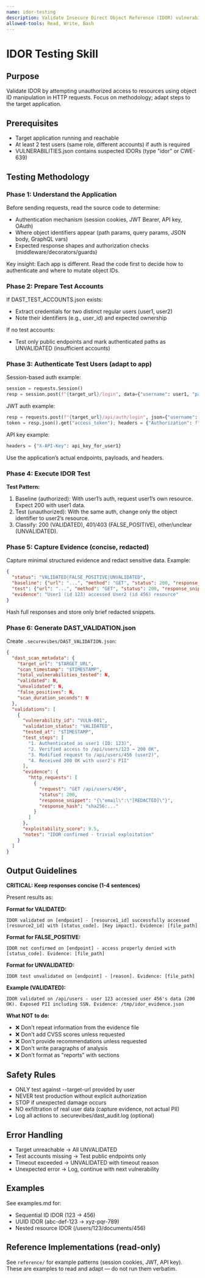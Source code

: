 ```yaml
---
name: idor-testing
description: Validate Insecure Direct Object Reference (IDOR) vulnerabilities through HTTP-based exploitation attempts. Use when testing CWE-639 findings or validating access control issues.
allowed-tools: Read, Write, Bash
---
```


# IDOR Testing Skill

## Purpose
Validate IDOR by attempting unauthorized access to resources using object ID manipulation in HTTP requests. Focus on methodology; adapt steps to the target application.

## Prerequisites
- Target application running and reachable
- At least 2 test users (same role, different accounts) if auth is required
- VULNERABILITIES.json contains suspected IDORs (type "idor" or CWE-639)

## Testing Methodology

### Phase 1: Understand the Application

Before sending requests, read the source code to determine:
- Authentication mechanism (session cookies, JWT Bearer, API key, OAuth)
- Where object identifiers appear (path params, query params, JSON body, GraphQL vars)
- Expected response shapes and authorization checks (middleware/decorators/guards)

Key insight: Each app is different. Read the code first to decide how to authenticate and where to mutate object IDs.

### Phase 2: Prepare Test Accounts
If DAST_TEST_ACCOUNTS.json exists:
- Extract credentials for two distinct regular users (user1, user2)
- Note their identifiers (e.g., user_id) and expected ownership

If no test accounts:
- Test only public endpoints and mark authenticated paths as UNVALIDATED (insufficient accounts)

### Phase 3: Authenticate Test Users (adapt to app)

Session-based auth example:
```python
session = requests.Session()
resp = session.post(f"{target_url}/login", data={"username": user1, "password": pwd1})
```

JWT auth example:
```python
resp = requests.post(f"{target_url}/api/auth/login", json={"username": user1, "password": pwd1})
token = resp.json().get("access_token"); headers = {"Authorization": f"Bearer {token}"}
```

API key example:
```python
headers = {"X-API-Key": api_key_for_user1}
```

Use the application’s actual endpoints, payloads, and headers.

### Phase 4: Execute IDOR Test

**Test Pattern:**
1. Baseline (authorized): With user1’s auth, request user1’s own resource. Expect 200 with user1 data.
2. Test (unauthorized): With the same auth, change only the object identifier to user2’s resource.
3. Classify: 200 (VALIDATED), 401/403 (FALSE_POSITIVE), other/unclear (UNVALIDATED).

### Phase 5: Capture Evidence (concise, redacted)

Capture minimal structured evidence and redact sensitive data. Example:
```json
{
  "status": "VALIDATED|FALSE_POSITIVE|UNVALIDATED",
  "baseline": {"url": "...", "method": "GET", "status": 200, "response_snippet": "...", "response_hash": "sha256:..."},
  "test": {"url": "...", "method": "GET", "status": 200, "response_snippet": "...", "response_hash": "sha256:..."},
  "evidence": "User1 (id 123) accessed User2 (id 456) resource"
}
```
Hash full responses and store only brief redacted snippets.

### Phase 6: Generate DAST_VALIDATION.json

Create `.securevibes/DAST_VALIDATION.json`:
```json
{
  "dast_scan_metadata": {
    "target_url": "$TARGET_URL",
    "scan_timestamp": "$TIMESTAMP",
    "total_vulnerabilities_tested": N,
    "validated": N,
    "unvalidated": N,
    "false_positives": N,
    "scan_duration_seconds": N
  },
  "validations": [
    {
      "vulnerability_id": "VULN-001",
      "validation_status": "VALIDATED",
      "tested_at": "$TIMESTAMP",
      "test_steps": [
        "1. Authenticated as user1 (ID: 123)",
        "2. Verified access to /api/users/123 → 200 OK",
        "3. Modified request to /api/users/456 (user2)",
        "4. Received 200 OK with user2's PII"
      ],
      "evidence": {
        "http_requests": [
          {
            "request": "GET /api/users/456",
            "status": 200,
            "response_snippet": "{\"email\":\"[REDACTED]\"}",
            "response_hash": "sha256:..."
          }
        ]
      },
      "exploitability_score": 9.5,
      "notes": "IDOR confirmed - trivial exploitation"
    }
  ]
}
```

## Output Guidelines

**CRITICAL: Keep responses concise (1-4 sentences)**

Present results as:

**Format for VALIDATED:**
```
IDOR validated on [endpoint] - [resource1_id] successfully accessed [resource2_id] with [status_code]. [Key impact]. Evidence: [file_path]
```

**Format for FALSE_POSITIVE:**
```
IDOR not confirmed on [endpoint] - access properly denied with [status_code]. Evidence: [file_path]
```

**Format for UNVALIDATED:**
```
IDOR test unvalidated on [endpoint] - [reason]. Evidence: [file_path]
```

**Example (VALIDATED):**
```
IDOR validated on /api/users - user 123 accessed user 456's data (200 OK). Exposed PII including SSN. Evidence: /tmp/idor_evidence.json
```

**What NOT to do:**
- ❌ Don't repeat information from the evidence file
- ❌ Don't add CVSS scores unless requested
- ❌ Don't provide recommendations unless requested
- ❌ Don't write paragraphs of analysis
- ❌ Don't format as "reports" with sections

## Safety Rules
- ONLY test against --target-url provided by user
- NEVER test production without explicit authorization
- STOP if unexpected damage occurs
- NO exfiltration of real user data (capture evidence, not actual PII)
- Log all actions to .securevibes/dast_audit.log (optional)

## Error Handling
- Target unreachable → All UNVALIDATED
- Test accounts missing → Test public endpoints only
- Timeout exceeded → UNVALIDATED with timeout reason
- Unexpected error → Log, continue with next vulnerability

## Examples
See examples.md for:
- Sequential ID IDOR (123 → 456)
- UUID IDOR (abc-def-123 → xyz-pqr-789)
- Nested resource IDOR (/users/123/documents/456)

## Reference Implementations (read-only)
See `reference/` for example patterns (session cookies, JWT, API key). These are examples to read and adapt — do not run them verbatim.
